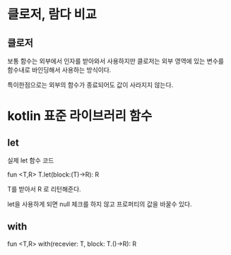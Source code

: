 # 클로저, 람다 비교

## 클로저

보통 함수는 외부에서 인자를 받아와서 사용하지만 클로저는 외부 영역에 있는 변수를 함수내로 바인딩해서 사용하는 방식이다.

특이한점으로는 외부의 함수가 종료되어도 값이 사라지지 않는다.



# kotlin 표준 라이브러리 함수

## let

실제 let 함수 코드

fun <T,R> T.let(block:(T)->R): R

T를 받아서 R 로 리턴해준다.

let을 사용하게 되면 null 체크를 하지 않고 프로퍼티의 값을 바꿀수 있다.

## with

fun <T,R> with(recevier: T, block: T.()->R): R

